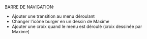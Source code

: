 BARRE DE NAVIGATION:

- Ajouter une transition au menu déroulant
- Changer l'icône burger en un dessin de Maxime
- Ajouter une croix quand le menu est déroulé (croix dessinée par Maxime)
